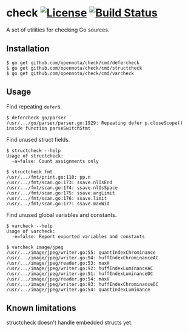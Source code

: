 check [![License](http://img.shields.io/:license-gpl3-blue.svg)](http://www.gnu.org/licenses/gpl-3.0.html) [![Build Status](https://travis-ci.org/opennota/check.png?branch=master)](https://travis-ci.org/opennota/check)
=====

A set of utilities for checking Go sources.

## Installation

    $ go get github.com/opennota/check/cmd/defercheck
    $ go get github.com/opennota/check/cmd/structcheck
    $ go get github.com/opennota/check/cmd/varcheck

## Usage

Find repeating `defer`s.

```
$ defercheck go/parser
/usr/.../go/parser/parser.go:1929: Repeating defer p.closeScope() inside function parseSwitchStmt
```

Find unused struct fields.

```
$ structcheck --help
Usage of structcheck:
  -a=false: Count assignments only

$ structcheck fmt
/usr/.../fmt/print.go:110: pp.n
/usr/.../fmt/scan.go:173: ssave.nlIsEnd
/usr/.../fmt/scan.go:174: ssave.nlIsSpace
/usr/.../fmt/scan.go:175: ssave.argLimit
/usr/.../fmt/scan.go:176: ssave.limit
/usr/.../fmt/scan.go:177: ssave.maxWid
```

Find unused global variables and constants.

```
$ varcheck --help
Usage of varcheck:
  -e=false: Report exported variables and constants

$ varcheck image/jpeg
/usr/.../image/jpeg/writer.go:55: quantIndexChrominance
/usr/.../image/jpeg/writer.go:94: huffIndexChrominanceAC
/usr/.../image/jpeg/reader.go:53: maxH
/usr/.../image/jpeg/writer.go:92: huffIndexLuminanceAC
/usr/.../image/jpeg/writer.go:91: huffIndexLuminanceDC
/usr/.../image/jpeg/reader.go:54: maxV
/usr/.../image/jpeg/writer.go:93: huffIndexChrominanceDC
/usr/.../image/jpeg/writer.go:54: quantIndexLuminance
```

## Known limitations

structcheck doesn't handle embedded structs yet.
